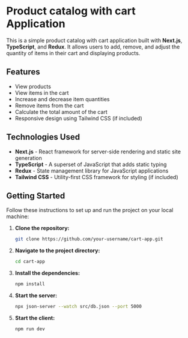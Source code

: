 # Product catalog with cart Application

This is a simple product catalog with cart application built with **Next.js**, **TypeScript**, and **Redux**. It allows users to add, remove, and adjust the quantity of items in their cart and displaying products. 

## Features

- View products
- View items in the cart
- Increase and decrease item quantities
- Remove items from the cart
- Calculate the total amount of the cart
- Responsive design using Tailwind CSS (if included)

## Technologies Used

- **Next.js** - React framework for server-side rendering and static site generation
- **TypeScript** - A superset of JavaScript that adds static typing
- **Redux** - State management library for JavaScript applications
- **Tailwind CSS** - Utility-first CSS framework for styling (if included)


## Getting Started

Follow these instructions to set up and run the project on your local machine:

1. **Clone the repository:**

   ```bash
   git clone https://github.com/your-username/cart-app.git

   ```

2. **Navigate to the project directory:**
   ```bash
   cd cart-app

   ```
3. **Install the dependencies:**
   ```bash
   npm install

   ```
4. **Start the server:**
   ```bash
   npx json-server --watch src/db.json --port 5000

   ```
5. **Start the client:**
   ```bash
   npm run dev
   ```
